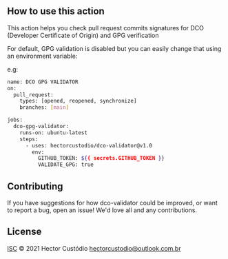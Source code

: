 ## How to use this action

This action helps you check pull request commits signatures for DCO (Developer Certificate of Origin) and GPG verification

For default, GPG validation is disabled but you can easily change that using an environment variable:


e.g:
```sh
name: DCO GPG VALIDATOR
on:
  pull_request:
    types: [opened, reopened, synchronize]
    branches: [main]

jobs:
  dco-gpg-validator:
    runs-on: ubuntu-latest
    steps:
      - uses: hectorcustodio/dco-validator@v1.0
        env:
          GITHUB_TOKEN: ${{ secrets.GITHUB_TOKEN }}
          VALIDATE_GPG: true
```

## Contributing

If you have suggestions for how dco-validator could be improved, or want to report a bug, open an issue! We'd love all and any contributions.


## License

[ISC](LICENSE) © 2021 Hector Custódio <hectorcustodio@outlook.com.br>
